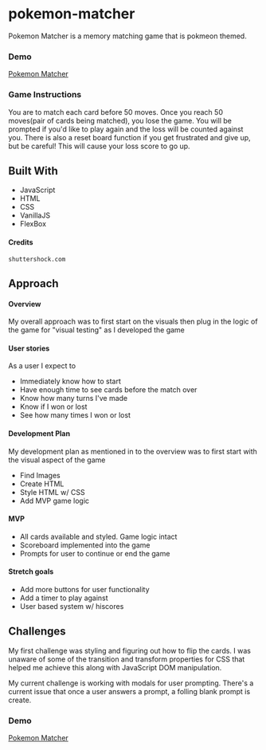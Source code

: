 # pokemon-matcher

Pokemon Matcher is a memory matching game that is pokmeon themed. 

### Demo

[Pokemon Matcher](https://cam-em.github.io/pokemon-matcher/)

### Game Instructions

You are to match each card before 50 moves. Once you reach 50 moves(pair of cards being matched), you lose the game. You will be prompted if you'd like to play again and the loss will be counted against you. There is also a reset board function if you get frustrated and give up, but be careful! This will cause your loss score to go up.

## Built With

* JavaScript
* HTML
* CSS
* VanillaJS
* FlexBox

#### Credits
    shuttershock.com

## Approach

#### Overview
My overall approach was to first start on the visuals then plug in the logic of the game for "visual testing" as I developed the game

#### User stories

As a user I expect to
* Immediately know how to start
* Have enough time to see cards before the match over
* Know how many turns I've made
* Know if I won or lost
* See how many times I won or lost

#### Development Plan

My development plan as mentioned in to the overview was to first start with the visual aspect of the game

* Find Images
* Create HTML
* Style HTML w/ CSS
* Add MVP game logic

#### MVP

* All cards available and styled. Game logic intact
* Scoreboard implemented into the game
* Prompts for user to continue or end the game

#### Stretch goals

* Add more buttons for user functionality
* Add a timer to play against
* User based system w/ hiscores

## Challenges

My first challenge was styling and figuring out how to flip the cards. I was unaware of some of the transition and transform properties for CSS that helped me achieve this along with JavaScript DOM manipulation.

My current challenge is working with modals for user prompting. There's a current issue that once a user answers a prompt, a folling blank prompt is create.

### Demo

[Pokemon Matcher](https://cam-em.github.io/pokemon-matcher/)